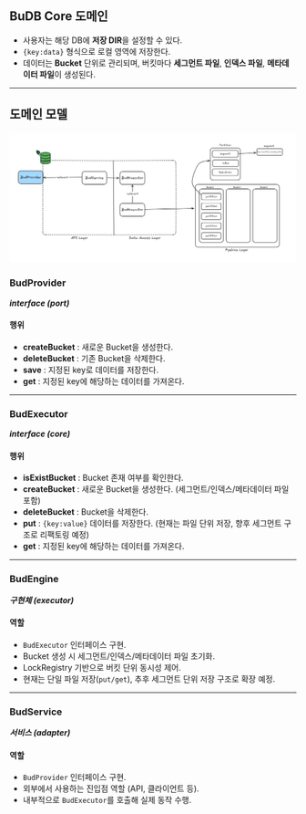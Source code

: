 ## BuDB Core 도메인

* 사용자는 해당 DB에 **저장 DIR**을 설정할 수 있다.
* `{key:data}` 형식으로 로컬 영역에 저장한다.
* 데이터는 **Bucket** 단위로 관리되며, 버킷마다 **세그먼트 파일**, **인덱스 파일**, **메타데이터 파일**이 생성된다.

---

## 도메인 모델

![img.png](img.png)

### BudProvider

***interface (port)***

#### 행위

* **createBucket** : 새로운 Bucket을 생성한다.
* **deleteBucket** : 기존 Bucket을 삭제한다.
* **save** : 지정된 key로 데이터를 저장한다.
* **get** : 지정된 key에 해당하는 데이터를 가져온다.

---

### BudExecutor

***interface (core)***

#### 행위

* **isExistBucket** : Bucket 존재 여부를 확인한다.
* **createBucket** : 새로운 Bucket을 생성한다. (세그먼트/인덱스/메타데이터 파일 포함)
* **deleteBucket** : Bucket을 삭제한다.
* **put** : `{key:value}` 데이터를 저장한다. (현재는 파일 단위 저장, 향후 세그먼트 구조로 리팩토링 예정)
* **get** : 지정된 key에 해당하는 데이터를 가져온다.

---

### BudEngine

***구현체 (executor)***

#### 역할

* `BudExecutor` 인터페이스 구현.
* Bucket 생성 시 세그먼트/인덱스/메타데이터 파일 초기화.
* LockRegistry 기반으로 버킷 단위 동시성 제어.
* 현재는 단일 파일 저장(`put/get`), 추후 세그먼트 단위 저장 구조로 확장 예정.

---

### BudService

***서비스 (adapter)***

#### 역할

* `BudProvider` 인터페이스 구현.
* 외부에서 사용하는 진입점 역할 (API, 클라이언트 등).
* 내부적으로 `BudExecutor`를 호출해 실제 동작 수행.

